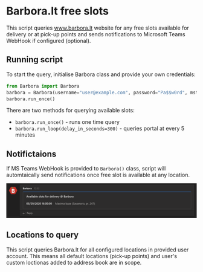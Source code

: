# Barbora.lt free slots

This script queries www.barbora.lt website for any free slots available for delivery or at pick-up points and sends
notifications to Microsoft Teams WebHook if configured (optional).

## Running script

To start the query, initialise Barbora class and provide your own credentials:

```python
from Barbora import Barbora
barbora = Barbora(username="user@example.com", password="Pa$$w0rd", msteams_webhook=None)
barbora.run_once()
```

There are two methods for querying available slots:

- `barbora.run_once()` - runs one time query
- `barbora.run_loop(delay_in_seconds=300)` - queries portal at every 5 minutes

## Notifictaions

If MS Teams WebHook is provided to `Barbora()` class, script will automtaically send notifications once free slot is available at any location.

![MS Teams Notifictaions](./resources/teams_webhook.png)


## Locations to query

This script queries Barbora.lt for all configured locations in provided user account. This means all default locations (pick-up points) and user's custom loctionas added to address book are in scope.